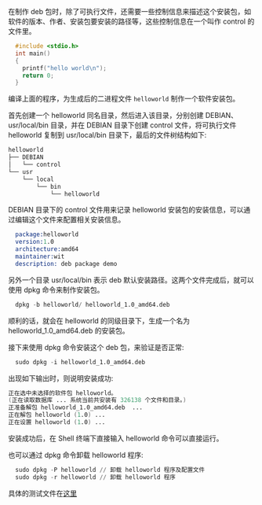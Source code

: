
在制作 deb 包时，除了可执行文件，还需要一些控制信息来描述这个安装包，如软件的版本、作者、安装包要安装的路径等，这些控制信息在一个叫作 control 的文件里。

```c
  #include <stdio.h>
  int main()
  {
    printf("hello world\n");
    return 0;
  }
```
编译上面的程序，为生成后的二进程文件 `helloworld` 制作一个软件安装包。

首先创建一个 helloworld 同名目录，然后进入该目录，分别创建 DEBIAN、usr/local/bin 目录，并在 DEBIAN 目录下创建 control 文件，将可执行文件 helloworld 复制到 usr/local/bin 目录下，最后的文件树结构如下:
```s
helloworld
├── DEBIAN
│   └── control
└── usr
    └── local
        └── bin
            └── helloworld
```
DEBIAN 目录下的 control 文件用来记录 helloworld 安装包的安装信息，可以通过编辑这个文件来配置相关安装信息。
```s
  package:helloworld
  version:1.0
  architecture:amd64
  maintainer:wit
  description: deb package demo
```

另外一个目录 usr/local/bin 表示 deb 默认安装路径。这两个文件完成后，就可以使用 dpkg 命令来制作安装包。
```s
  dpkg -b helloworld/ helloworld_1.0_amd64.deb
```
顺利的话，就会在 helloworld 的同级目录下，生成一个名为 helloworld_1.0_amd64.deb 的安装包。

接下来使用 dpkg 命令安装这个 deb 包，来验证是否正常:
```s
  sudo dpkg -i helloworld_1.0_amd64.deb
```
出现如下输出时，则说明安装成功:
```s
正在选中未选择的软件包 helloworld。
(正在读取数据库 ... 系统当前共安装有 326138 个文件和目录。)
正准备解包 helloworld_1.0_amd64.deb  ...
正在解包 helloworld (1.0) ...
正在设置 helloworld (1.0) ...
```

安装成功后，在 Shell 终端下直接输入 helloworld 命令可以直接运行。

也可以通过 dpkg 命令卸载 helloworld 程序:
```s
  sudo dpkg -P helloworld // 卸载 helloworld 程序及配置文件
  sudo dpkg -r helloworld // 卸载 helloworld 程序
```

具体的测试文件在[这里](t/helloworld)
